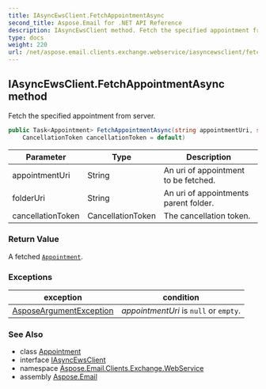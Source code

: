 ```yaml
---
title: IAsyncEwsClient.FetchAppointmentAsync
second_title: Aspose.Email for .NET API Reference
description: IAsyncEwsClient method. Fetch the specified appointment from server
type: docs
weight: 220
url: /net/aspose.email.clients.exchange.webservice/iasyncewsclient/fetchappointmentasync/
---
```

## IAsyncEwsClient.FetchAppointmentAsync method

Fetch the specified appointment from server.

```csharp
public Task<Appointment> FetchAppointmentAsync(string appointmentUri, string folderUri, 
    CancellationToken cancellationToken = default)
```

| Parameter | Type | Description |
| --- | --- | --- |
| appointmentUri | String | An uri of appointment to be fetched. |
| folderUri | String | An uri of appointments parent folder. |
| cancellationToken | CancellationToken | The cancellation token. |

### Return Value

A fetched [`Appointment`](../../../aspose.email.calendar/appointment/).

### Exceptions

| exception | condition |
| --- | --- |
| [AsposeArgumentException](../../../aspose.email/asposeargumentexception/) | *appointmentUri* is `null` or `empty`. |

### See Also

* class [Appointment](../../../aspose.email.calendar/appointment/)
* interface [IAsyncEwsClient](../)
* namespace [Aspose.Email.Clients.Exchange.WebService](../../iasyncewsclient/)
* assembly [Aspose.Email](../../../)


